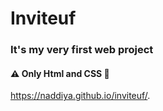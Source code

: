 # Inviteuf 
### It's my very first web project

#### :warning: Only Html and CSS :seedling:

 https://naddiya.github.io/inviteuf/. 

